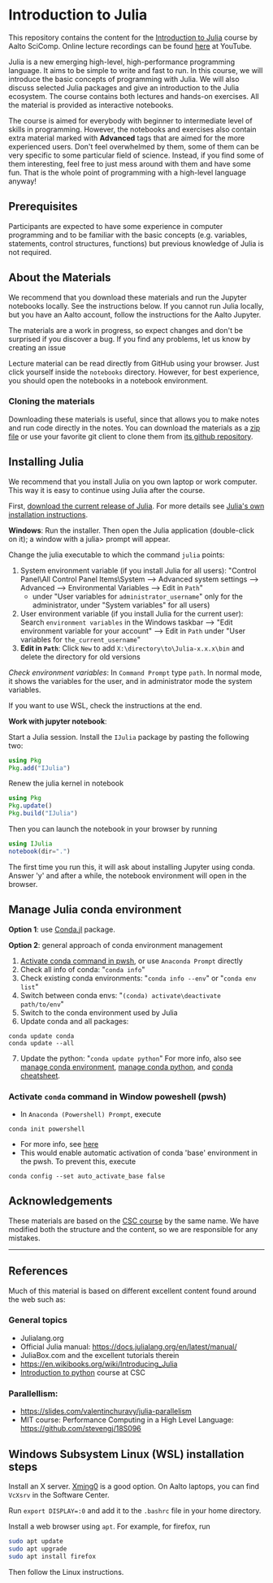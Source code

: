 # Introduction to Julia

This repository contains the content for the [Introduction to Julia](https://scicomp.aalto.fi/training/julia/julia-introduction/) course by Aalto SciComp. Online lecture recordings can be found [here](https://www.youtube.com/playlist?list=PLZLVmS9rf3nOlvvbN9zTAFc7aujnvuFTV) at YouTube.

Julia is a new emerging high-level, high-performance programming language. It aims to be simple to write and fast to run. In this course, we will introduce the basic concepts of programming with Julia. We will also discuss selected Julia packages and give an introduction to the Julia ecosystem. The course contains both lectures and hands-on exercises. All the material is provided as interactive notebooks.

The course is aimed for everybody with beginner to intermediate level of skills in programming. However, the notebooks and exercises also contain extra material marked with **Advanced** tags that are aimed for the more experienced users. Don't feel overwhelmed by them, some of them can be very specific to some particular field of science. Instead, if you find some of them interesting, feel free to just mess around with them and have some fun. That is the whole point of programming with a high-level language anyway!


## Prerequisites
Participants are expected to have some experience in computer programming and to be familiar with the basic concepts (e.g. variables, statements, control structures, functions) but previous knowledge of Julia is not required.

## About the Materials

We recommend that you download these materials and run the Jupyter notebooks locally.
See the instructions below. If you cannot run Julia locally, but you have an Aalto account, follow the instructions for the Aalto Jupyter.

The materials are a work in progress, so expect changes and don't be surprised if you discover a bug. If you find any problems, let us know by creating an issue

<!-- You can also quickly try the notebooks on [Binder](https://mybinder.org/v2/gh/AaltoRSE/julia-introduction/HEAD). -->

Lecture material can be read directly from GitHub  using your browser. Just click yourself inside the `notebooks` directory. However, for best experience, you should open the notebooks in a notebook environment.


### Cloning the materials

Downloading these materials is useful, since that allows you to make notes and
run code directly in the notes.
You can download the materials as a
[zip file](https://github.com/AaltoRSE/julia-introduction/archive/refs/heads/master.zip)
or use your favorite git client to clone them from
[its github repository](https://github.com/AaltoRSE/julia-introduction.git).


## Installing Julia

We recommend that you install Julia on you own laptop or work computer. This way it is easy to continue using Julia after the course.

First, [download the current release of Julia](http://julialang.org/downloads/). For more details see [Julia's own installation instructions](https://julialang.org/downloads/platform/).

**Windows**: Run the installer. Then open the Julia application (double-click on it); a window with a julia> prompt will appear.

Change the julia executable to which the command `julia` points:
1. System environment variable (if you install Julia for all users):
"Control Panel\All Control Panel Items\System --> Advanced system settings --> Advanced --> Environmental Variables --> Edit in `Path`" 
    - under "User variables for `administrator_username`" only for the administrator, under "System variables" for all users)
2. User environment variable (if you install Julia for the current user): 
Search `environment variables` in the Windows taskbar --> "Edit environment variable for your account" --> Edit in `Path` under "User variables for `the_current_username`"
3. **Edit in `Path`**: Click `New` to add `X:\directory\to\Julia-x.x.x\bin` and delete the directory for old versions

*Check environment variables*: In `Command Prompt` type `path`. In normal mode, it shows the variables for the user, and in administrator mode the system variables.

If you want to use WSL, check the instructions at the end.

**Work with jupyter notebook**:

Start a Julia session.
Install the `IJulia` package by pasting the following two:

```julia
using Pkg
Pkg.add("IJulia")
```

Renew the julia kernel in notebook
```julia
using Pkg
Pkg.update()
Pkg.build("IJulia")
```

Then you can launch the notebook in your browser by running
```julia
using IJulia
notebook(dir=".")
```

The first time you run this, it will ask about installing Jupyter using conda.
Answer 'y' and after a while, the notebook environment will open in the
browser.

## Manage Julia conda environment

**Option 1**: use [Conda.jl](https://github.com/JuliaPy/Conda.jl) package.

**Option 2**: general approach of conda environment management
1. [Activate conda command in pwsh](#activate-conda-command-in-window-poweshell-pwsh), or use `Anaconda Prompt` directly
2. Check all info of conda: "`conda info`"
3. Check existing conda environments: "`conda info --env`" or "`conda env list`"
4. Switch between conda envs: "`(conda) activate\deactivate path/to/env`"
5. Switch to the conda environment used by Julia
6. Update conda and all packages: 
```console
conda update conda
conda update --all
```
7. Update the python: "`conda update python`"
For more info, also see [manage conda environment](https://docs.conda.io/projects/conda/en/latest/user-guide/tasks/manage-environments.html), [manage conda python](https://docs.conda.io/projects/conda/en/latest/user-guide/tasks/manage-python.html), and [conda cheatsheet](https://docs.conda.io/projects/conda/en/4.6.0/_downloads/52a95608c49671267e40c689e0bc00ca/conda-cheatsheet.pdf).

### Activate `conda` command in Window poweshell (pwsh)
- In `Anaconda (Powershell) Prompt`, execute
```console
conda init powershell
```
- For more info, see [here](https://hackf5.medium.com/how-to-enable-anaconda-in-powershell-7-on-windows-394ba62c3f9c) 
- This would enable automatic activation of conda 'base' environment in the pwsh. To prevent this, execute
```console
conda config --set auto_activate_base false
```

## Acknowledgements

These materials are based on the [CSC course](https://github.com/csc-training/julia-introduction) by the same name. We have modified both the structure and the content, so we are responsible for any mistakes.

----

## References
Much of this material is based on different excellent content found around the web such as:

### General topics
- Julialang.org
- Official Julia manual: https://docs.julialang.org/en/latest/manual/
- JuliaBox.com and the excellent tutorials therein
- https://en.wikibooks.org/wiki/Introducing_Julia
- [Introduction to python](https://github.com/csc-training/python-introduction) course at CSC


### Parallellism:
- https://slides.com/valentinchuravy/julia-parallelism
- MIT course: Performance Computing in a High Level Language: https://github.com/stevengj/18S096


## Windows Subsystem Linux (WSL) installation steps

Install an X server. [Xming0](https://sourceforge.net/projects/xming/) is a good option.
On Aalto laptops, you can find `VcXsrv` in the Software Center.

Run `export DISPLAY=:0` and add it to the `.bashrc` file in your home directory.

Install a web browser using `apt`. For example, for firefox, run
```bash
sudo apt update
sudo apt upgrade
sudo apt install firefox
```

Then follow the Linux instructions.
